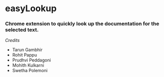 # easyLookup

### Chrome extension to quickly look up the documentation for the selected text.

*Credits*
* Tarun Gambhir
* Rohit Pappu
* Prudhvi Peddagoni
* Mohith Kulkarni
* Swetha Polemoni
